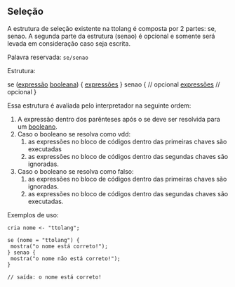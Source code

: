 ## Seleção

A estrutura de seleção existente na ttolang é composta por 2 partes: se, senao. A segunda parte da estrutura (senao) é opcional e somente será levada em consideração caso seja escrita. 

Palavra reservada: `se/senao`

Estrutura:

se ([expressão](expressões.md) [booleana](booleano.md)) {
  [expressões](expressões.md)
} senao { // opcional
  [expressões](expressões.md) // opcional
}

Essa estrutura é avaliada pelo interpretador na seguinte ordem:
  1. A expressão dentro dos parênteses após o se deve ser resolvida para um [booleano](booleano.md).
  2. Caso o booleano se resolva como vdd:
      1. as expressões no bloco de códigos dentro das primeiras chaves são executadas 
      2. as expressões no bloco de códigos dentro das segundas chaves são ignoradas. 
  2. Caso o booleano se resolva como falso:
      1. as expressões no bloco de códigos dentro das primeiras chaves são ignoradas.
      2. as expressões no bloco de códigos dentro das segundas chaves são executadas. 

Exemplos de uso:
 ```
cria nome <- "ttolang";

se (nome = "ttolang") {
  mostra("o nome está correto!");
} senao {
  mostra("o nome não está correto!");
}

// saída: o nome está correto!
```